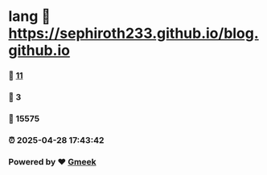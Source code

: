 # lang :link: https://sephiroth233.github.io/blog.github.io 
### :page_facing_up: [11](https://sephiroth233.github.io/blog.github.io/tag.html) 
### :speech_balloon: 3 
### :hibiscus: 15575 
### :alarm_clock: 2025-04-28 17:43:42 
### Powered by :heart: [Gmeek](https://github.com/Meekdai/Gmeek)
